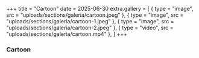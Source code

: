 +++
title = "Cartoon"
date = 2025-06-30
extra.gallery = [
  { type = "image", src = "uploads/sections/galeria/cartoon.jpeg" },
  { type = "image", src = "uploads/sections/galeria/cartoon-1.jpeg" },
  { type = "image", src = "uploads/sections/galeria/cartoon-2.jpeg" },
  { type = "video", src = "uploads/sections/galeria/cartoon.mp4" },
]
+++

### Cartoon
